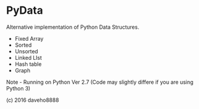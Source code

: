 # PyData
Alternative implementation of Python Data Structures.
 - Fixed Array
  - Sorted
  - Unsorted
 - Linked LIst
 - Hash table
 - Graph

Note - Running on Python Ver 2.7 (Code may slightly differe if you are using Python 3)

(c) 2016 daveho8888
